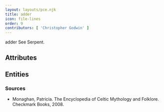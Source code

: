 ```yaml
---
layout: layouts/pce.njk
title: adder
icon: file-lines
order: 9
contributors: [ 'Christopher Godwin' ]
---
```

adder See Serpent.

## Attributes


## Entities


### Sources

- Monaghan, Patricia. The Encyclopedia of Celtic Mythology and Folklore. Checkmark Books, 2008.


